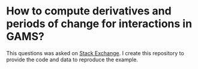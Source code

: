 # How to compute derivatives and periods of change for interactions in GAMS?

This questions was asked on [Stack Exchange](https://stats.stackexchange.com/questions/418103/how-to-compute-derivatives-and-periods-of-change-for-interactions-in-gams#comment780182_418103). I create this repository to provide the code and data to reproduce the example.

